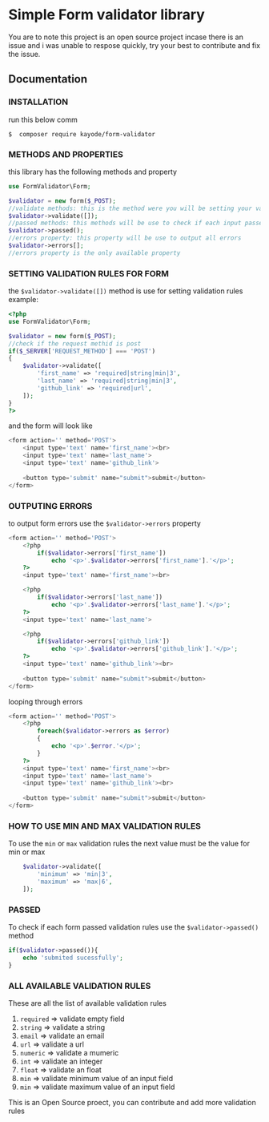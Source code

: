 # Simple Form validator library 
You are to note this project is an open source project incase there is an issue and i was unable to respose quickly, try your best to contribute and fix the issue.
## Documentation 

### INSTALLATION
run this below comm
```
$  composer require kayode/form-validator
```
### METHODS AND PROPERTIES
this library has the following methods and property
```PHP
use FormValidator\Form;

$validator = new form($_POST);
//validate methods: this is the method were you will be setting your validation rules
$validator->validate([]);
//passed methods: this methods will be use to check if each input passed the validation rules
$validator->passed();
//errors property: this property will be use to output all errors
$validator->errors[];
//errors property is the only available property
```

### SETTING VALIDATION RULES FOR FORM
the ```$validator->validate([])``` method is use for setting validation rules example:
```PHP
<?php
use FormValidator\Form;

$validator = new form($_POST);
//check if the request methid is post
if($_SERVER['REQUEST_METHOD'] === 'POST')
{
    $validator->validate([
        'first_name' => 'required|string|min|3',
        'last_name' => 'required|string|min|3',
        'github_link' => 'required|url',
    ]);
}
?>
```
and the form will look like
```PHP
<form action='' method='POST'>
    <input type='text' name='first_name'><br>
    <input type='text' name='last_name'>
    <input type='text' name='github_link'>
        
    <button type='submit' name="submit">submit</button>
</form>
```
### OUTPUTING ERRORS
to output form errors use the ```$validator->errors``` property
```PHP
<form action='' method='POST'>
    <?php 
        if($validator->errors['first_name'])
            echo '<p>'.$validator->errors['first_name'].'</p>'; 
    ?>
    <input type='text' name='first_name'><br>

    <?php 
        if($validator->errors['last_name'])
            echo '<p>'.$validator->errors['last_name'].'</p>'; 
    ?>
    <input type='text' name='last_name'>

    <?php 
        if($validator->errors['github_link'])
            echo '<p>'.$validator->errors['github_link'].'</p>'; 
    ?>
    <input type='text' name='github_link'><br>
        
    <button type='submit' name="submit">submit</button>
</form>
```
looping through errors
```PHP
<form action='' method='POST'>
    <?php 
        foreach($validator->errors as $error)
        {
            echo '<p>'.$error.'</p>';
        }
    ?>
    <input type='text' name='first_name'><br>
    <input type='text' name='last_name'>
    <input type='text' name='github_link'><br>
        
    <button type='submit' name="submit">submit</button>
</form>
```
### HOW TO USE MIN AND MAX VALIDATION RULES
To use the ```min``` or ```max``` validation rules the next value must be the value for min or max
```PHP
    $validator->validate([
        'minimum' => 'min|3',
        'maximum' => 'max|6',
    ]);
```
### PASSED
To check if each form passed validation rules use the ```$validator->passed()``` method
```PHP
if($validator->passed()){
    echo 'submited sucessfully';
}
```
### ALL AVAILABLE VALIDATION RULES
These are all the list of available validation rules
1. ```required```   => validate empty field
2. ```string```     => validate a string
3. ```email```      => validate an email
4. ```url```        => validate a url
5. ```numeric```    => validate a mumeric
6. ```int```        => validate an integer
7. ```float```      => validate an float
8. ```min```        => validate minimum value of an input field
9. ```min```        => validate maximum value of an input field

This is an Open Source proect, you can contribute and add more validation rules

